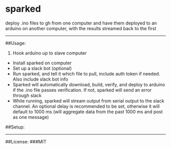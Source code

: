 # sparked
deploy .ino files to gh from one computer and have them deployed to an arduino on another computer, with the results streamed back to the first

---

##Usage:
1. Hook arduino up to slave computer
* Install sparked on computer
* Set up a slack bot (optional)
* Run sparked, and tell it which file to pull, include auth token if needed. Also include slack bot info
* Sparked will automatically download, build, verify, and deploy to arduino if the .ino file passes verification. If not, sparked will send an error through slack
* While running, sparked will stream output from serial output to the slack channel. An optional delay is recommended to be set, otherwise it will default to 1000 ms (will aggregate data from the past 1000 ms and post as one message)

##Setup:



---

##License:
###MIT
